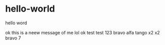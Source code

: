 # hello-world
hello word


ok this is a neew message of me lol ok test test 123 bravo alfa tango x2 x2 bravo 7 
